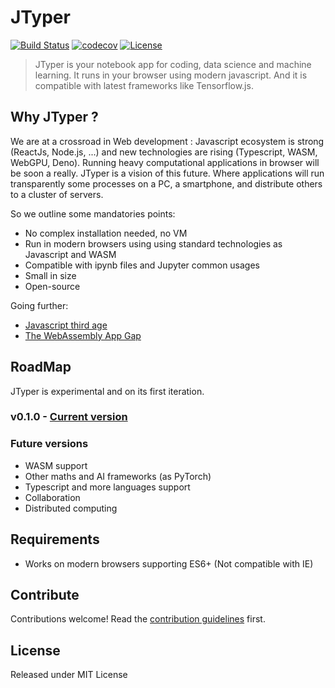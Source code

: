 # JTyper

[![Build Status][action-image]][action-url]
[![codecov][codecov-image]][codecov-url]
[![License][license-image]][license-url]

[action-image]: https://github.com/mikbry/jtyper/workflows/Tests%20and%20Deploy/badge.svg
[action-url]: https://mikbry.github.io/jtyper/
[codecov-image]: https://codecov.io/gh/mikbry/jtyper/branch/master/graph/badge.svg?token=XRq1Tl1KbI
[codecov-url]: https://codecov.io/gh/mikbry/jtyper
[License-url]:https://github.com/mikbry/jtyper/blob/master/LICENSE
[license-image]: https://img.shields.io/github/license/mikbry/jtyper

> JTyper is your notebook app for coding, data science and machine learning. It runs in your browser using modern javascript. And it is compatible with latest frameworks like Tensorflow.js.

## Why JTyper ?

We are at a crossroad in Web development : Javascript ecosystem is strong (ReactJs, Node.js, ...) and new technologies are rising (Typescript, WASM, WebGPU, Deno). Running heavy computational applications in browser will be soon a really. JTyper is a vision of this future. Where applications will run transparently some processes on a PC, a smartphone, and distribute others to a cluster of servers. 

So we outline some mandatories points:
- No complex installation needed, no VM
- Run in modern browsers using using standard technologies as Javascript and WASM
- Compatible with ipynb files and Jupyter common usages
- Small in size
- Open-source

Going further:
- [Javascript third age](https://www.swyx.io/writing/js-third-age/)
- [The WebAssembly App Gap](https://paulbutler.org/2020/the-webassembly-app-gap/)

## RoadMap

JTyper is experimental and on its first iteration.

### v0.1.0 - [Current version](https://github.com/mikbry/jtyper/projects/1)

### Future versions

- WASM support
- Other maths and AI frameworks (as PyTorch)
- Typescript and more languages support
- Collaboration
- Distributed computing

## Requirements
- Works on modern browsers supporting ES6+ (Not compatible with IE)

## Contribute

Contributions welcome! Read the [contribution guidelines](CONTRIBUTING.md) first.


## License

Released under MIT License